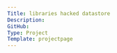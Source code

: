 ```yaml
---
Title: libraries hacked datastore
Description: 
GitHub: 
Type: Project
Template: projectpage
---
```

